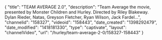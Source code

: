 {
    "title": "TEAM AVERAGE 2.0",
    "description": "Team Average the movie, presented by Monster Children and Hurley. Directed by Riley Blakeway. Dylan Rieder, Natas, Greyson Fletcher, Ryan Wilson, Jack Fardel...",
    "channelid": "158327",
    "videoid": "158443",
    "date_created": "1398292479",
    "date_modified": "1418181330",
    "type": "captivate",
    "layout": "channelVideo",
    "url": "\/hurley\/team-average-2-0\/158327-158443"
}